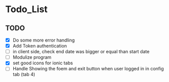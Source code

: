 # Todo_List

## TODO

- [x] Do some more error handling
- [x] Add Token authentication
- [ ] in client side, check end date was bigger or equal than start date
- [ ] Modulize program
- [x] set good icons for ionic tabs
- [ ] Handle Showing the foem and exit button when user logged in in config tab (tab 4)
